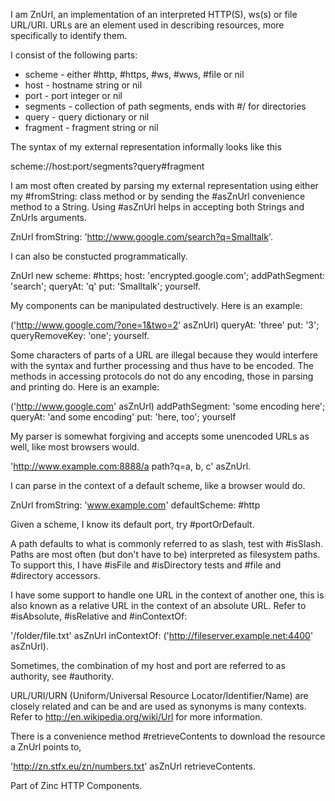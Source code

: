 I am ZnUrl, an implementation of an interpreted HTTP(S), ws(s) or file URL/URI. 
URLs are an element used in describing resources, more specifically to identify them.

I consist of the following parts:
  - scheme - either #http, #https, #ws, #wws, #file or nil
  - host - hostname string or nil
  - port - port integer or nil
  - segments - collection of path segments, ends with #/ for directories
  - query - query dictionary or nil
  - fragment - fragment string or nil

The syntax of my external representation informally looks like this

  scheme://host:port/segments?query#fragment

I am most often created by parsing my external representation using either my #fromString: class method or by sending the #asZnUrl convenience method to a String. Using #asZnUrl helps in accepting both Strings and ZnUrls arguments.

  ZnUrl fromString: 'http://www.google.com/search?q=Smalltalk'.

I can also be constucted programmatically.

  ZnUrl new 
    scheme: #https; 
    host: 'encrypted.google.com'; 
    addPathSegment: 'search'; 
    queryAt: 'q' put: 'Smalltalk'; 
    yourself.
  
My components can be manipulated destructively. Here is an example:

  ('http://www.google.com/?one=1&two=2' asZnUrl)
    queryAt: 'three' put: '3';
    queryRemoveKey: 'one';
    yourself.

Some characters of parts of a URL are illegal because they would interfere with the syntax and further processing and thus have to be encoded. The methods in accessing protocols do not do any encoding, those in parsing and printing do. Here is an example:

  ('http://www.google.com' asZnUrl)
    addPathSegment: 'some encoding here';
    queryAt: 'and some encoding' put: 'here, too';
    yourself

My parser is somewhat forgiving and accepts some unencoded URLs as well, like most browsers would.

  'http://www.example.com:8888/a path?q=a, b, c' asZnUrl.

I can parse in the context of a default scheme, like a browser would do.

  ZnUrl fromString: 'www.example.com' defaultScheme: #http

Given a scheme, I know its default port, try #portOrDefault.

A path defaults to what is commonly referred to as slash, test with #isSlash. Paths are most often (but don't have to be) interpreted as filesystem paths. To support this, I have #isFile and #isDirectory tests and #file and #directory accessors.

I have some support to handle one URL in the context of another one, this is also known as a relative URL in the context of an absolute URL. Refer to #isAbsolute, #isRelative and #inContextOf:

  '/folder/file.txt' asZnUrl inContextOf: ('http://fileserver.example.net:4400' asZnUrl).

Sometimes, the combination of my host and port are referred to as authority, see #authority.

URL/URI/URN (Uniform/Universal Resource Locator/Identifier/Name) are closely related and can be and are used as synonyms is many contexts. Refer to http://en.wikipedia.org/wiki/Url for more information.

There is a convenience method #retrieveContents to download the resource a ZnUrl points to,

  'http://zn.stfx.eu/zn/numbers.txt' asZnUrl retrieveContents.
  
Part of Zinc HTTP Components.